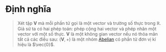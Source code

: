 # Định nghĩa
> Xét tập $\mathbf{V}$ mà mỗi phần tử gọi là một vector và trường số thực trong $\mathbb{R}$. Giả sử ta có hai phép toán: phép cộng hai vector và phép nhân một vector với một số thực. $\mathbf{V}$ là một không gian vector nếu nó thỏa mãn tất cả các điều sau:
> $(\mathbf{V}, +)$ là một nhóm [Abelian](https://en.wikipedia.org/wiki/Abelian_group) có phần tử đơn vị kí hiệu là $\vec{0}$.
<!--stackedit_data:
eyJoaXN0b3J5IjpbLTE1MzI5NzYwMTddfQ==
-->